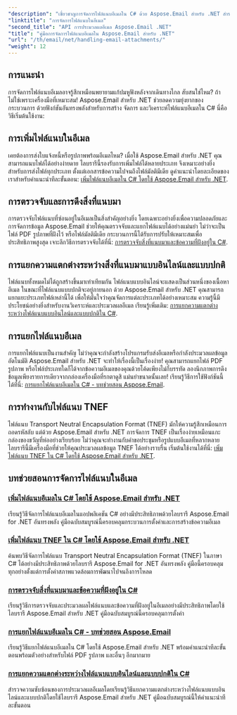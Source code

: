 ```yaml
---
"description": "เชี่ยวชาญการจัดการไฟล์แนบอีเมลใน C# ด้วย Aspose.Email สำหรับ .NET สำรวจการเพิ่ม ตรวจจับ แยก และแยกแยะไฟล์แนบด้วยคู่มือทีละขั้นตอน"
"linktitle": "การจัดการไฟล์แนบในอีเมล"
"second_title": "API การประมวลผลอีเมล Aspose.Email .NET"
"title": "คู่มือการจัดการไฟล์แนบอีเมลใน Aspose.Email สำหรับ .NET"
"url": "/th/email/net/handling-email-attachments/"
"weight": 12
---
```


## การแนะนำ

การจัดการไฟล์แนบอีเมลอาจรู้สึกเหมือนพยายามแก้ปมหูฟังหลังจากเดินทางไกล สับสนใช่ไหม? ถ้าไม่ใช่เพราะเครื่องมือที่เหมาะสม! Aspose.Email สำหรับ .NET ช่วยลดความยุ่งยากของกระบวนการ ด้วยฟังก์ชันอันทรงพลังสำหรับการสร้าง จัดการ และวิเคราะห์ไฟล์แนบอีเมลใน C# นี่คือวิธีเริ่มต้นใช้งาน:  

## การเพิ่มไฟล์แนบในอีเมล  

เคยต้องการส่งใบแจ้งหนี้หรือรูปภาพพร้อมอีเมลไหม? เมื่อใช้ Aspose.Email สำหรับ .NET คุณสามารถแนบไฟล์ได้อย่างง่ายดาย ไลบรารีนี้รองรับการเพิ่มไฟล์ได้หลายประเภท จึงเหมาะอย่างยิ่งสำหรับการส่งไฟล์ทุกประเภท ตั้งแต่เอกสารข้อความไปจนถึงไฟล์มัลติมีเดีย ดูคำแนะนำโดยละเอียดของเราสำหรับคำแนะนำทีละขั้นตอน: [เพิ่มไฟล์แนบอีเมลใน C# โดยใช้ Aspose.Email สำหรับ .NET](./add-email-attachments-in-csharp/).  

## การตรวจจับและการดึงสิ่งที่แนบมา  

การตรวจจับไฟล์แนบที่ซ่อนอยู่ในอีเมลเป็นสิ่งสำคัญอย่างยิ่ง โดยเฉพาะอย่างยิ่งเพื่อความปลอดภัยและการจัดการข้อมูล Aspose.Email ช่วยให้คุณตรวจจับและแยกไฟล์แนบได้อย่างแม่นยำ ไม่ว่าจะเป็นไฟล์ PDF รูปภาพที่ฝังไว้ หรือไฟล์มัลติมีเดีย กระบวนการนี้ได้รับการปรับให้เหมาะสมเพื่อประสิทธิภาพสูงสุด เจาะลึกวิธีการตรวจจับได้ที่นี่: [การตรวจจับสิ่งที่แนบมาและข้อความที่ฝังอยู่ใน C#](./detecting-attachment-and-embedded-message-in-csharp/).  

## การแยกความแตกต่างระหว่างสิ่งที่แนบมาแบบอินไลน์และแบบปกติ  

ไฟล์แนบทั้งหมดไม่ได้ถูกสร้างขึ้นมาเท่าเทียมกัน ไฟล์แนบแบบอินไลน์จะแสดงเป็นส่วนหนึ่งของเนื้อหาอีเมล ในขณะที่ไฟล์แนบแบบปกติจะอยู่ภายนอก ด้วย Aspose.Email สำหรับ .NET คุณสามารถแยกแยะประเภทไฟล์เหล่านี้ได้ เพื่อให้มั่นใจว่าคุณจัดการแต่ละประเภทได้อย่างเหมาะสม ความรู้นี้มีประโยชน์อย่างยิ่งสำหรับงานวิเคราะห์และประมวลผลอีเมล เรียนรู้เพิ่มเติม: [การแยกความแตกต่างระหว่างไฟล์แนบแบบอินไลน์และแบบปกติใน C#](./distinguishing-inline-and-regular-attachments-in-csharp/).  

## การแยกไฟล์แนบอีเมล  

การแยกไฟล์แนบเป็นงานสำคัญ ไม่ว่าคุณจะกำลังสร้างโปรแกรมรับส่งอีเมลหรือกำลังประมวลผลข้อมูลอัตโนมัติ Aspose.Email สำหรับ .NET จะทำให้เรื่องนี้เป็นเรื่องง่าย! คุณสามารถแยกไฟล์ PDF รูปภาพ หรือไฟล์ประเภทใดก็ได้จากข้อความอีเมลของคุณด้วยโค้ดเพียงไม่กี่บรรทัด ลองนึกภาพการดึงข้อมูลเพียงรายการเดียวจากกล่องเครื่องมือที่รกตาดูสิ แม่นยำขนาดนั้นเลย! เรียนรู้วิธีการใช้ฟังก์ชันนี้ได้ที่นี่: [การแยกไฟล์แนบอีเมลใน C# - บทช่วยสอน Aspose.Email](./extract-email-attachments-in-csharp/).  

## การทำงานกับไฟล์แนบ TNEF  

ไฟล์แนบ Transport Neutral Encapsulation Format (TNEF) มักให้ความรู้สึกเหมือนการถอดรหัสลับ แต่ด้วย Aspose.Email สำหรับ .NET การจัดการ TNEF เป็นเรื่องง่ายเหมือนแกะกล่องของขวัญที่ห่ออย่างเรียบร้อย ไม่ว่าคุณจะทำงานกับคำขอประชุมหรือรูปแบบอีเมลที่หลากหลาย ไลบรารีนี้มีเครื่องมือที่ช่วยให้คุณประมวลผลข้อมูล TNEF ได้อย่างราบรื่น เริ่มต้นใช้งานได้ที่นี่: [เพิ่มไฟล์แนบ TNEF ใน C# โดยใช้ Aspose.Email สำหรับ .NET](./add-tnef-attachments-in-csharp/).  

## บทช่วยสอนการจัดการไฟล์แนบในอีเมล
### [เพิ่มไฟล์แนบอีเมลใน C# โดยใช้ Aspose.Email สำหรับ .NET](./add-email-attachments-in-csharp/)
เรียนรู้วิธีจัดการไฟล์แนบอีเมลในแอปพลิเคชัน C# อย่างมีประสิทธิภาพด้วยไลบรารี Aspose.Email for .NET อันทรงพลัง คู่มือฉบับสมบูรณ์นี้ครอบคลุมกระบวนการตั้งค่าและการสร้างข้อความอีเมล
### [เพิ่มไฟล์แนบ TNEF ใน C# โดยใช้ Aspose.Email สำหรับ .NET](./add-tnef-attachments-in-csharp/)
ค้นพบวิธีจัดการไฟล์แนบ Transport Neutral Encapsulation Format (TNEF) ในภาษา C# ได้อย่างมีประสิทธิภาพด้วยไลบรารี Aspose.Email for .NET อันทรงพลัง คู่มือนี้ครอบคลุมทุกอย่างตั้งแต่การตั้งค่าสภาพแวดล้อมการพัฒนาไปจนถึงการโหลด
### [การตรวจจับสิ่งที่แนบมาและข้อความที่ฝังอยู่ใน C#](./detecting-attachment-and-embedded-message-in-csharp/)
เรียนรู้วิธีการตรวจจับและประมวลผลไฟล์แนบและข้อความที่ฝังอยู่ในอีเมลอย่างมีประสิทธิภาพโดยใช้ไลบรารี Aspose.Email สำหรับ .NET คู่มือฉบับสมบูรณ์นี้ครอบคลุมการตั้งค่า
### [การแยกไฟล์แนบอีเมลใน C# - บทช่วยสอน Aspose.Email](./extract-email-attachments-in-csharp/)
เรียนรู้วิธีแยกไฟล์แนบอีเมลใน C# โดยใช้ Aspose.Email สำหรับ .NET พร้อมคำแนะนำทีละขั้นตอนพร้อมตัวอย่างสำหรับไฟล์ PDF รูปภาพ และอื่นๆ อีกมากมาย
### [การแยกความแตกต่างระหว่างไฟล์แนบแบบอินไลน์และแบบปกติใน C#](./distinguishing-inline-and-regular-attachments-in-csharp/)
สำรวจความซับซ้อนของการประมวลผลอีเมลโดยเรียนรู้วิธีแยกความแตกต่างระหว่างไฟล์แนบแบบอินไลน์และแบบปกติโดยใช้ไลบรารี Aspose.Email สำหรับ .NET คู่มือฉบับสมบูรณ์นี้ให้คำแนะนำทีละขั้นตอน